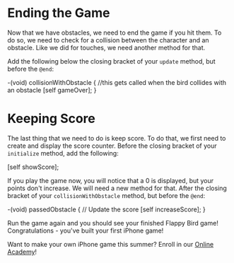 Ending the Game
==================

Now that we have obstacles, we need to end the game if you hit them. To do so, we need to check for a collision
between the character and an obstacle. Like we did for touches, we need another method for that.

Add the following below the closing bracket of your ```update``` method,
but before the ```@end```:

<div class="code-editor-ex">-(void) collisionWithObstacle
{
    //this gets called when the bird collides with an obstacle
    [self gameOver];
}</div>

Keeping Score
=============

The last thing that we need to do is keep score. To do that, we first need to
create and display the score counter. Before the closing bracket of your
```initialize``` method, add the following:

<div class="code-editor-ex">    [self showScore];</div>

If you play the game now, you will notice that a 0 is displayed, but
your points don't increase. We will need a new method for that. After
the closing bracket of your ```collisionWithObstacle``` method,
but before the ```@end```:

<div class="code-editor-ex">-(void) passedObstacle
{
    // Update the score
    [self increaseScore];
}</div>

Run the game again and you should see your finished Flappy Bird game! Congratulations - you've
built your first iPhone game!

Want to make your own iPhone game this summer? Enroll in our
[Online Academy](https://www.makegameswith.us/online-academy/)!
